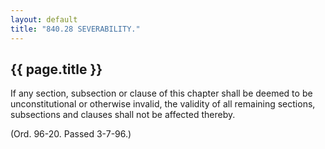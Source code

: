 ```yaml
---
layout: default 
title: "840.28 SEVERABILITY."
---
```


{{ page.title }}
----------------

If any section, subsection or clause of this chapter shall be deemed to
be unconstitutional or otherwise invalid, the validity of all remaining
sections, subsections and clauses shall not be affected thereby.

(Ord. 96-20. Passed 3-7-96.)
